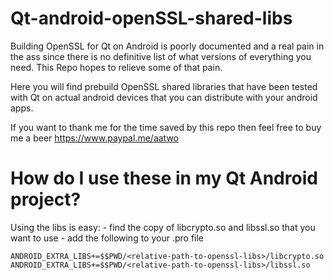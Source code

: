 # Qt-android-openSSL-shared-libs

Building OpenSSL for Qt on Android is poorly documented and a real pain in the ass since there is no definitive list of what versions of everything you need. This Repo hopes to relieve some of that pain.

Here you will find prebuild OpenSSL shared libraries that have been tested with Qt on actual android devices that you can distribute with your android apps.

If you want to thank me for the time saved by this repo then feel free to buy me a beer https://www.paypal.me/aatwo

# How do I use these in my Qt Android project?

Using the libs is easy:
    - find the copy of libcrypto.so and libssl.so that you want to use
    - add the following to your .pro file

```
ANDROID_EXTRA_LIBS+=$$PWD/<relative-path-to-openssl-libs>/libcrypto.so
ANDROID_EXTRA_LIBS+=$$PWD/<relative-path-to-openssl-libs>/libssl.so
```
